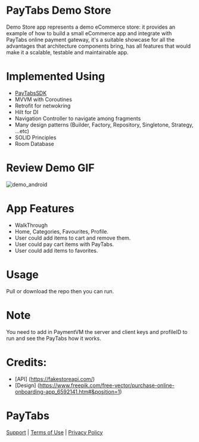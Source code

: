 # PayTabs Demo Store

Demo Store app represents a demo eCommerce store: it provides an example of how to build a small eCommerce app and integrate with PayTabs online payment gateway, it's a suitable showcase for all the advantages that architecture components bring, has all features that would make it a scalable, testable and maintainable app.

# Implemented Using

* [PayTabsSDK](https://github.com/paytabscom/paytabs-android-library-sample) 
* MVVM with Coroutines
* Retrofit for netwokring
* Hilt for DI
* Navigation Controller to navigate among fragments
* Many design patterns (Builder, Factory, Repository, Singletone, Strategy, ...etc)
* SOLID Principles
* Room Database

# Review Demo GIF
![demo_android](https://user-images.githubusercontent.com/17852382/137922413-c98e6d6f-636a-482f-b9a1-e686e74455bb.gif)

 
# App Features

* WalkThrough 
* Home, Categories, Favourites, Profile.
* User could add items to cart and remove them.
* User could pay cart items with PayTabs.
* User could add items to favorites.

# Usage

Pull or download the repo then you can run.

# Note
You need to add in PaymentVM the server and client keys and profileID to run and see the PayTabs how it works.
 
# Credits:

* [API] (https://fakestoreapi.com/)
* [Design] (https://www.freepik.com/free-vector/purchase-online-onboarding-app_6592141.htm#&position=1)

# PayTabs

[Support][1] | [Terms of Use][2] | [Privacy Policy][3]

 [1]: https://www.paytabs.com/en/support/
 [2]: https://www.paytabs.com/en/terms-of-use/
 [3]: https://www.paytabs.com/en/privacy-policy/
 [license]: https://github.com/paytabscom/paytabs-cordova/blob/master/LICENSE
 [samsungPayGuide]: https://github.com/paytabscom/paytabs-android-library-sample/blob/PT2/samsung_pay.md
 [sample]: https://github.com/paytabscom/paytabs-cordova/tree/master/sample
